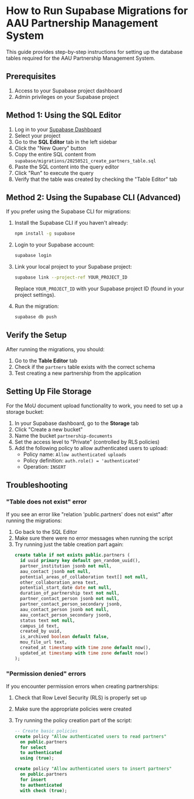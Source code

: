 # How to Run Supabase Migrations for AAU Partnership Management System

This guide provides step-by-step instructions for setting up the database tables required for the AAU Partnership Management System.

## Prerequisites

1. Access to your Supabase project dashboard
2. Admin privileges on your Supabase project

## Method 1: Using the SQL Editor

1. Log in to your [Supabase Dashboard](https://app.supabase.com/)
2. Select your project
3. Go to the **SQL Editor** tab in the left sidebar
4. Click the "New Query" button
5. Copy the entire SQL content from `supabase/migrations/20250521_create_partners_table.sql`
6. Paste the SQL content into the query editor
7. Click "Run" to execute the query
8. Verify that the table was created by checking the "Table Editor" tab

## Method 2: Using the Supabase CLI (Advanced)

If you prefer using the Supabase CLI for migrations:

1. Install the Supabase CLI if you haven't already:

   ```bash
   npm install -g supabase
   ```

2. Login to your Supabase account:

   ```bash
   supabase login
   ```

3. Link your local project to your Supabase project:

   ```bash
   supabase link --project-ref YOUR_PROJECT_ID
   ```

   Replace `YOUR_PROJECT_ID` with your Supabase project ID (found in your project settings).

4. Run the migration:
   ```bash
   supabase db push
   ```

## Verify the Setup

After running the migrations, you should:

1. Go to the **Table Editor** tab
2. Check if the `partners` table exists with the correct schema
3. Test creating a new partnership from the application

## Setting Up File Storage

For the MoU document upload functionality to work, you need to set up a storage bucket:

1. In your Supabase dashboard, go to the **Storage** tab
2. Click "Create a new bucket"
3. Name the bucket `partnership-documents`
4. Set the access level to "Private" (controlled by RLS policies)
5. Add the following policy to allow authenticated users to upload:
   - Policy name: `Allow authenticated uploads`
   - Policy definition: `auth.role() = 'authenticated'`
   - Operation: `INSERT`

## Troubleshooting

### "Table does not exist" error

If you see an error like "relation 'public.partners' does not exist" after running the migrations:

1. Go back to the SQL Editor
2. Make sure there were no error messages when running the script
3. Try running just the table creation part again:
   ```sql
   create table if not exists public.partners (
     id uuid primary key default gen_random_uuid(),
     partner_institution jsonb not null,
     aau_contact jsonb not null,
     potential_areas_of_collaboration text[] not null,
     other_collaboration_area text,
     potential_start_date date not null,
     duration_of_partnership text not null,
     partner_contact_person jsonb not null,
     partner_contact_person_secondary jsonb,
     aau_contact_person jsonb not null,
     aau_contact_person_secondary jsonb,
     status text not null,
     campus_id text,
     created_by uuid,
     is_archived boolean default false,
     mou_file_url text,
     created_at timestamp with time zone default now(),
     updated_at timestamp with time zone default now()
   );
   ```

### "Permission denied" errors

If you encounter permission errors when creating partnerships:

1. Check that Row Level Security (RLS) is properly set up
2. Make sure the appropriate policies were created
3. Try running the policy creation part of the script:

   ```sql
   -- Create basic policies
   create policy "Allow authenticated users to read partners"
     on public.partners
     for select
     to authenticated
     using (true);

   create policy "Allow authenticated users to insert partners"
     on public.partners
     for insert
     to authenticated
     with check (true);
   ```
